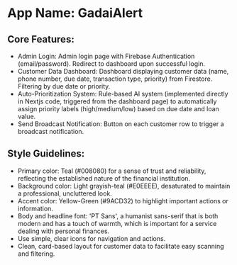 # **App Name**: GadaiAlert

## Core Features:

- Admin Login: Admin login page with Firebase Authentication (email/password). Redirect to dashboard upon successful login.
- Customer Data Dashboard: Dashboard displaying customer data (name, phone number, due date, transaction type, priority) from Firestore. Filtering by due date or priority.
- Auto-Prioritization System: Rule-based AI system (implemented directly in Nextjs code, triggered from the dashboard page) to automatically assign priority labels (high/medium/low) based on due date and loan value.
- Send Broadcast Notification: Button on each customer row to trigger a broadcast notification.

## Style Guidelines:

- Primary color: Teal (#008080) for a sense of trust and reliability, reflecting the established nature of the financial institution.
- Background color: Light grayish-teal (#E0EEEE), desaturated to maintain a professional, uncluttered look.
- Accent color: Yellow-Green (#9ACD32) to highlight important actions or information.
- Body and headline font: 'PT Sans', a humanist sans-serif that is both modern and has a touch of warmth, which is important for a service dealing with personal finances.
- Use simple, clear icons for navigation and actions.
- Clean, card-based layout for customer data to facilitate easy scanning and filtering.